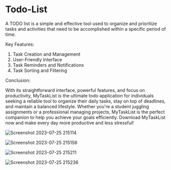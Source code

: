 # Todo-List
A TODO list is a simple and effective tool used to organize and prioritize tasks and activities that need to be accomplished within a specific period of time.

Key Features:

1. Task Creation and Management
2. User-Friendly Interface
3. Task Reminders and Notifications
4. Task Sorting and Filtering

Conclusion:

With its straightforward interface, powerful features, and focus on productivity, MyTaskList is the ultimate todo application for individuals seeking a reliable tool to organize their daily tasks, stay on top of deadlines, and maintain a balanced lifestyle. Whether you're a student juggling assignments or a professional managing projects, MyTaskList is the perfect companion to help you achieve your goals efficiently. Download MyTaskList now and make every day more productive and less stressful!
  
![Screenshot 2023-07-25 215114](https://github.com/ravi33-hash/Todo-List/assets/75983016/fa64ed52-e03d-4d64-a831-d2f2ac5044b1)


![Screenshot 2023-07-25 215156](https://github.com/ravi33-hash/Todo-List/assets/75983016/d34bc9bf-a0da-44fa-a031-c3e676bd619b)


![Screenshot 2023-07-25 215211](https://github.com/ravi33-hash/Todo-List/assets/75983016/5ebce87a-871b-46f5-97c7-c5a65d8530b7)


![Screenshot 2023-07-25 215236](https://github.com/ravi33-hash/Todo-List/assets/75983016/2b20ccfb-798d-42b2-82da-b1dda66223e6)

